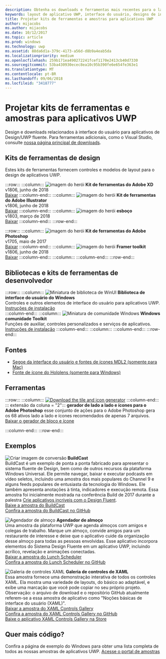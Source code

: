 ```yaml
---
description: Obtenha os downloads e ferramentas mais recentes para o layout da interface do usuário e designs de controle de aplicativos UWP.
keywords: layout de aplicativo UWP, interface do usuário, designs de interface do usuário, downloads, ferramentas UWP
title: Projetar kits de ferramentas e amostras para aplicativos UWP
author: mijacobs
ms.author: mijacobs
ms.date: 10/12/2017
ms.topic: article
ms.prod: windows
ms.technology: uwp
ms.assetid: 88da6d1a-379c-4173-a56d-d8b9a4eab5da
ms.localizationpriority: medium
ms.openlocfilehash: 259b171ea490272241fcef1170e2413cb40d7330
ms.sourcegitcommit: 53ba430930ecec8ea10c95b390fe6e654fe363e1
ms.translationtype: MT
ms.contentlocale: pt-BR
ms.lasthandoff: 09/06/2018
ms.locfileid: "3418777"
---
```

# <a name="design-toolkits-and-samples-for-uwp-apps"></a>Projetar kits de ferramentas e amostras para aplicativos UWP
 

Design e downloads relacionados à interface do usuário para aplicativos de Design/UWP fluente. Para ferramentas adicionais, como o Visual Studio, consulte <a href="https://developer.microsoft.com/downloads">nossa página principal de downloads</a>. 


## <a name="design-toolkits"></a>Kits de ferramentas de design

Estes kits de ferramentas fornecem controles e modelos de layout para o design de aplicativos UWP.

:::row:::
    :::column:::
        ![imagem do herói](images/adobe-xd.png) <b>Kit de ferramentas do Adobe XD</b><br>
        v1806, junho de 2018<br>
        <a href="https://aka.ms/adobexdtoolkit">Baixar</a>
    :::column-end:::
    :::column:::
        ![imagem do herói](images/adobe-illustrator.png) <b>Kit de ferramentas do Adobe Illustrator</b><br>
        v1806, junho de 2018<br>
        <a href="https://aka.ms/adobeillustratortoolkit">Baixar</a>
    :::column-end:::
    :::column:::
        ![imagem do herói](images/sketch.png) <b>esboço</b><br>
        v1803, março de 2018<br>
        <a href="https://aka.ms/sketchtoolkit">Baixar</a>
    :::column-end:::
:::row-end:::

:::row:::
    :::column:::
        ![imagem do herói](images/adobe-photoshop.png) <b>Kit de ferramentas do Adobe Photoshop</b><br>
        v1705, maio de 2017<br>
        <a href="https://aka.ms/adobephotoshoptoolkit">Baixar</a>
    :::column-end:::
    :::column:::
        ![imagem do herói](images/framer.png) <b>Framer toolkit</b><br>
        v1806, junho de 2018<br>
        <a href="https://aka.ms/framertoolkit">Baixar</a>
    :::column-end:::
    :::column:::
    :::column-end:::
:::row-end:::

## <a name="developer-toolkits-and-libraries"></a>Bibliotecas e kits de ferramentas de desenvolvedor

:::row:::
    :::column:::
        ![Miniatura de biblioteca de WinUI](images/WinUI-library.png) <b>Biblioteca de interface do usuário do Windows</b><br>
        Controles e outros elementos de interface do usuário para aplicativos UWP.<br/>
        <a href="/uwp/toolkits/winui/getting-started">Instruções de instalação</a><br/>
    :::column-end:::
    :::column:::
        ![Miniatura de comunidade Windows](images/Windows-community-toolkit.png) <b>Windows comunidade Toolkit</b><br>
        Funções de auxiliar, controles personalizados e serviços de aplicativos.<br />
        <a href="/windows/uwpcommunitytoolkit/getting-started">Instruções de instalação</a>
    :::column-end:::
    :::column:::
    :::column-end:::
:::row-end:::

## <a name="fonts"></a>Fontes

* <a href="https://aka.ms/SegoeFonts">Segoe da interface do usuário e fontes de ícones MDL2 (somente para Mac)</a>
* <a href="https://aka.ms/hololensiconfont">Fonte de ícone do Hololens (somente para Windows)</a>

## <a name="tools"></a>Ferramentas

:::row:::
    :::column:::
        <a href="http://go.microsoft.com/fwlink/p/?LinkId=760394"><img src="images/tile-icon-generator.png" alt="Download the tile and icon generator"/></a>
    :::column-end:::
    ::: extensão da coluna = "2"::: **gerador de lado a lado e ícones para o Adobe Photoshop** esse conjunto de ações para o Adobe Photoshop gera os 68 ativos lado a lado e ícones recomendados de apenas 7 arquivos. <br/><a href="http://go.microsoft.com/fwlink/p/?LinkId=760394">Baixar o gerador de bloco e ícone</a></p>
    :::column-end:::
:::row-end:::

    
## <a name="samples"></a>Exemplos

![Criar imagem de conversão](images/buildcast.png)
**BuildCast**<br>
BuildCast é um exemplo de ponta a ponta fabricado para apresentar o sistema fluente de Design, bem como de outros recursos da plataforma Windows Universal. Ele permite navegar, baixar e executar podcasts em vídeo seletos, incluindo uma amostra dos mais populares do Channel 9 e alguns feeds populares de entusiasta da tecnologia do Windows. Ele também apresenta anotações à tinta, indicadores e execução remota. Essa amostra foi inicialmente mostrada na conferência Build de 2017 durante a palestra <a href="https://channel9.msdn.com/Events/Build/2017/B8034">Crie aplicativos incríveis com o Design Fluent</a>. <br>
<a href="https://github.com/Microsoft/BuildCast/archive/master.zip">Baixe a amostra do BuildCast</a> <br><a href="https://github.com/Microsoft/BuildCast">Confira a amostra do BuildCast no GitHub</a>

![Agendador de almoço](images/lunchscheduler.png)
**Agendador de almoço**<br>
Uma amostra da plataforma UWP que agenda almoços com amigos e colegas de trabalho. Marque um almoço, convide amigos para um restaurante de interesse e deixe que o aplicativo cuide da organização desse almoço para todas as pessoas envolvidas. Esse aplicativo incorpora elementos do Sistema Design Fluente em um aplicativo UWP, incluindo acrílico, revelação e animações conectadas. <br/><a href="https://github.com/Microsoft/Windows-appsample-lunch-scheduler/archive/master.zip">Baixar a amostra do Lunch Scheduler</a><br/><a href="https://github.com/Microsoft/Windows-appsample-lunch-scheduler">Confira a amostra do Lunch Scheduler no GitHub</a></p>  

![Galeria de controles XAML](images/xaml-controls-gallery.png)
**Galeria de controles de XAML**<br>
Essa amostra fornece uma demonstração interativa de todos os controles XAML. Ela mostra uma variedade de layouts, do básico ao adaptável, e exibe uma marcação que você pode copiar no seu próprio projeto. Observação: o arquivo de download e o repositório GitHub atualmente referem-se a essa amostra de aplicativo como "Noções básicas de interface do usuário (XAML)". <br/><a href="https://github.com/Microsoft/Windows-universal-samples/archive/master.zip">Baixar a amostra do XAML Controls Gallery</a><br/><a href="https://github.com/Microsoft/Windows-universal-samples/tree/master/Samples/XamlUIBasics">Confira a amostra do XAML Controls Gallery no GitHub</a> <br/><a href="https://www.microsoft.com/store/apps/9msvh128x2zt">Baixe o aplicativo XAML Controls Gallery na Store</a></p>

## <a name="want-more-code"></a>Quer mais código?

Confira a página de exemplo do Windows para obter uma lista completa de todos as nossas amostras de aplicativos UWP. <a href="https://developer.microsoft.com/samples">Acesse o portal de amostras</a>
